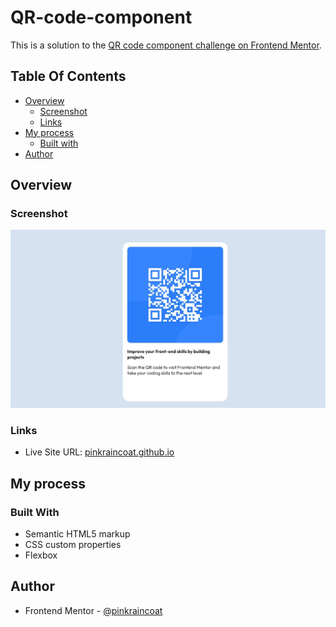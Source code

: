 # QR-code-component

This is a solution to the [QR code component challenge on Frontend Mentor](https://www.frontendmentor.io/challenges/qr-code-component-iux_sIO_H).

## Table Of Contents

- [Overview](#overview)
  - [Screenshot](#screenshot)
  - [Links](#links)
- [My process](#my-process)
  - [Built with](#built-with)
- [Author](#author)  

## Overview

### Screenshot
![screenshot](images/qr-code-screenshot.jpeg?raw=true)
### Links
- Live Site URL: [pinkraincoat.github.io](https://pinkraincoat.github.io/QR-code-component/)

## My process

### Built With

- Semantic HTML5 markup
- CSS custom properties
- Flexbox

## Author
- Frontend Mentor - [@pinkraincoat](https://www.frontendmentor.io/profile/pinkraincoat)

